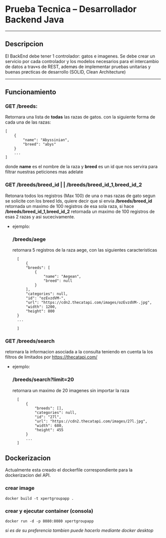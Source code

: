 # Prueba Tecnica – Desarrollador Backend Java
-------------

## Descripcion

El BackEnd debe tener 1 controlador: gatos e imagenes. Se debe crear un servicio por
cada controlador y los modelos necesarios para el intercambio de datos a trav«s de
REST, ademøs de implementar pruebas unitarias y buenas prøcticas de desarrollo
(SOLID, Clean Architecture)

---------

## Funcionamiento


### GET /breeds:

Retornara una lista de **todas** las razas de gatos. con la siguiente forma de cada una de las razas:

    [
        {
            "name": "Abyssinian",
            "breed": "abys"
        }
        ...
    ]

donde **name** es el nombre de la raza y **breed** es un id que nos servira para filtrar nuestras peticiones mas adelate

### GET /breeds/breed_id | | /breeds/breed_id_1,breed_id_2

Retonara todos los registros (Max 100) de una o mas razas de gato segun se solicite con los breed Ids, quiere decir que
si envia **/breeds/breed_id** retornada un maximo de 100 registros de esa sola raza, si hace **/breeds/breed_id_1,breed_id_2** retornada un maximo de 100 registros de esas 2 razas y asi sucecivamente.

+ ejemplo:

  ### /breeds/aege

  retornara 5 registros de la raza aege, con las siguientes caracteristicas


        [
            {
            "breeds": [
                {
                    "name": "Aegean",
                    "breed": null
                }
            ],
            "categories": null,
            "id": "ozEvzdVM-",
            "url": "https://cdn2.thecatapi.com/images/ozEvzdVM-.jpg",
            "width": 1200,
            "height": 800
        }
        ...

        ]

### GET /breeds/search

retornara la informacion asociada a la consulta teniendo en cuenta la los filtros de limitados por  https://thecatapi.com/

+ ejemplo:

  ### /breeds/search?limit=20
  retornara un maximo de 20 imagenes sin importar la raza

        [
            {
                "breeds": [],
                "categories": null,
                "id": "27l",
                "url": "https://cdn2.thecatapi.com/images/27l.jpg",
                "width": 680,
                "height": 455
            }
            ...
        ]


## Dockerizacion

Actualmente esta creado el dockerfile correspondiente para la dockerizacion del API.

### crear image

    docker build -t xpertgroupapp .   

### crear y ejecutar container (consola)

    docker run -d -p 8080:8080 xpertgroupapp

*si es de su preferencia tambien puede hacerlo mediante docker desktop*



